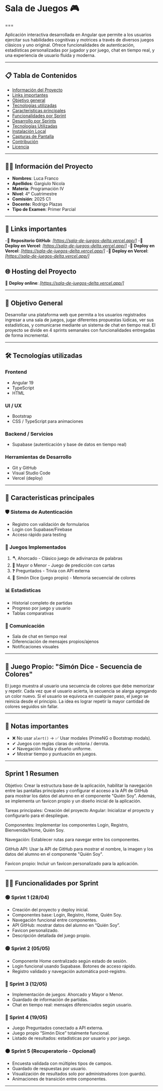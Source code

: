 
# Sala de Juegos 🎮

===

Aplicación interactiva desarrollada en Angular que permite a los usuarios ejercitar sus habilidades cognitivas y motrices a través de diversos juegos clásicos y uno original. Ofrece funcionalidades de autenticación, estadísticas personalizadas por jugador y por juego, chat en tiempo real, y una experiencia de usuario fluida y moderna.

---
## 📋 Tabla de Contenidos
- [Información del Proyecto](#-información-del-proyecto)
- [Links importantes](#-links-importantes)
- [Objetivo general](#-objetivo-general)
- [Tecnologias utilizadas](#-tecnologias-utilizadas)
- [Caracteristicas principales](#-caracteristicas-principales)
- [Funcionalidades por Sprint](#-funcionalidades-por-sprint)
- [Desarrollo por Sprints](#-desarrollo-por-sprints)
- [Tecnologías Utilizadas](#-tecnologías-utilizadas)
- [Instalación Local](#-instalación-local)
- [Capturas de Pantalla](#-capturas-de-pantalla)
- [Contribución](#-contribución)
- [Licencia](#-licencia)
---

## 👨‍💻 Información del Proyecto
- **Nombres**: Luca Franco
- **Apellidos**: Gargiulo Nicola
- **Materia**: Programación IV
- **Nivel**: 4° Cuatrimestre 
- **Comisión**: 2025 C1
- **Docente:** Rodrigo Plazas  
- **Tipo de Examen**: Primer Parcial

---

## 🔗 Links importantes

-🔗 **Repositorio GitHub**: *[https://sala-de-juegos-delta.vercel.app/]*
-🔗 **Deploy en Vercel**: *[https://sala-de-juegos-delta.vercel.app/]*
-🔗 **Deploy en Vercel**: *[https://sala-de-juegos-delta.vercel.app/]*
-🔗 **Deploy en Vercel**: *[https://sala-de-juegos-delta.vercel.app/]*

## 🌐 Hosting del Proyecto

🔗 **Deploy online**: *[https://sala-de-juegos-delta.vercel.app/]*

---

## 🎯 Objetivo General

Desarrollar una plataforma web que permita a los usuarios registrados ingresar a una sala de juegos, jugar diferentes propuestas lúdicas, ver sus estadísticas, y comunicarse mediante un sistema de chat en tiempo real. El proyecto se divide en 4 sprints semanales con funcionalidades entregadas de forma incremental.


---

## 🛠️ Tecnologías utilizadas

### Frontend
- Angular 19
- TypeScript
- HTML

### UI / UX
- Bootstrap
- CSS / TypeScript para animaciones

### Backend / Servicios
- Supabase (autenticación y base de datos en tiempo real)

### Herramientas de Desarrollo
- Git y GitHub
- Visual Studio Code
- Vercel (deploy)

---

## 🌟 Caracteristicas principales

### 🛡️ Sistema de Autenticación
- Registro con validación de formularios
- Login con Supabase/Firebase
- Acceso rápido para testing

### 🎲 Juegos Implementados
1. 🪓 Ahorcado - Clásico juego de adivinanza de palabras
2. 🔢 Mayor o Menor - Juego de predicción con cartas
3. ❓  Preguntados - Trivia con API externa
4. 🧠 Simón Dice (juego propio) - Memoria secuencial de colores

### 📊 Estadísticas
- Historial completo de partidas
- Progreso por juego y usuario
- Tablas comparativas

### 💬 Comunicación
- Sala de chat en tiempo real
- Diferenciación de mensajes propios/ajenos
- Notificaciones visuales


---


## 🧠 Juego Propio: "Simón Dice - Secuencia de Colores"
El juego muestra al usuario una secuencia de colores que debe memorizar y repetir.
Cada vez que el usuario acierta, la secuencia se alarga agregando un color nuevo.
Si el usuario se equivoca en cualquier paso, el juego se reinicia desde el principio.
La idea es lograr repetir la mayor cantidad de colores seguidos sin fallar.

---

## 📌 Notas importantes
- ❌ No usar `alert()` → ✅ Usar modales (PrimeNG o Bootstrap modals).
- ✔ Juegos con reglas claras de victoria / derrota.
- ✔ Navegación fluida y diseño uniforme.
- ✔ Mostrar tiempo y puntuación en juegos.

---


## Sprint 1 Resumen
Objetivo:
Crear la estructura base de la aplicación, habilitar la navegación entre las pantallas principales y configurar el acceso a la API de GitHub para mostrar los datos del alumno en el componente "Quién Soy". Además, se implementa un favicon propio y un diseño inicial de la aplicación.

Tareas principales:
Creación del proyecto Angular: Inicializar el proyecto y configurarlo para el despliegue.

Componentes: Implementar los componentes Login, Registro, Bienvenida/Home, Quién Soy.

Navegación: Establecer rutas para navegar entre los componentes.

GitHub API: Usar la API de GitHub para mostrar el nombre, la imagen y los datos del alumno en el componente "Quién Soy".

Favicon propio: Incluir un favicon personalizado para la aplicación.

---

## 🧑‍💼 Funcionalidades por Sprint

### 🟢 Sprint 1 (28/04)
- Creación del proyecto y deploy inicial.
- Componentes base: Login, Registro, Home, Quién Soy.
- Navegación funcional entre componentes.
- API GitHub: mostrar datos del alumno en “Quién Soy”.
- Favicon personalizado.
- Descripción detallada del juego propio.

### 🟡 Sprint 2 (05/05)
- Componente Home centralizado según estado de sesión.
- Login funcional usando Supabase. Botones de acceso rápido.
- Registro validado y navegación automática post-registro.

### 🔵 Sprint 3 (12/05)
- Implementación de juegos: Ahorcado y Mayor o Menor.
- Guardado de información de partidas.
- Chat en tiempo real: mensajes diferenciados según usuario.

### 🔴 Sprint 4 (19/05)
- Juego Preguntados conectado a API externa.
- Juego propio “Simón Dice” totalmente funcional.
- Listado de resultados: estadísticas por usuario y por juego.

### ⚫ Sprint 5 (Recuperatorio - Opcional)
- Encuesta validada con múltiples tipos de campos.
- Guardado de respuestas por usuario.
- Visualización de resultados solo por administradores (con guards).
- Animaciones de transición entre componentes.

---